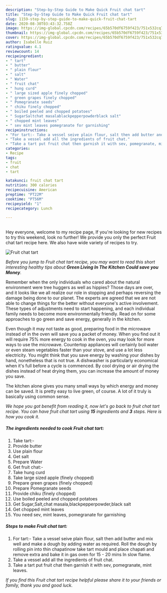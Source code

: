 ```yaml
---
description: "Step-by-Step Guide to Make Quick Fruit chat tart"
title: "Step-by-Step Guide to Make Quick Fruit chat tart"
slug: 1159-step-by-step-guide-to-make-quick-fruit-chat-tart
date: 2020-08-30T03:43:32.758Z
image: https://img-global.cpcdn.com/recipes/65b570df6759f423/751x532cq70/fruit-chat-tart-recipe-main-photo.jpg
thumbnail: https://img-global.cpcdn.com/recipes/65b570df6759f423/751x532cq70/fruit-chat-tart-recipe-main-photo.jpg
cover: https://img-global.cpcdn.com/recipes/65b570df6759f423/751x532cq70/fruit-chat-tart-recipe-main-photo.jpg
author: Isabelle Ruiz
ratingvalue: 4.1
reviewcount: 14
recipeingredient:
- " tart"
- " butter"
- " plain flour"
- " salt"
- " Water"
- " fruit chat"
- " hung curd"
- " large sized apple finely chopped"
- " green grapes finely chopped"
- " Pomegranate seeds"
- " chiku finely chopped"
- " boiled peeled and chopped potatoes"
- " SugarSaltchat masalablackpepperpowderblack salt"
- " chopped mint leaves"
- " sev mint leaves pomegranate for garnishing"
recipeinstructions:
- "For tart:- Take a vessel seive plain flour, salt then add butter and mix well and make a dough by adding water as required. Roll the dough by rolling pin into thin chapatinow take tart mould and place chapati and remove extra and bake it in gas oven for 15 - 20 mins In slow flame."
- "Take a vessel add all the ingredients of fruit chat."
- "Take a tart put fruit chat then garnish it with sev, pomegranate, mint leaves."
categories:
- Recipe
tags:
- fruit
- chat
- tart

katakunci: fruit chat tart 
nutrition: 300 calories
recipecuisine: American
preptime: "PT22M"
cooktime: "PT56M"
recipeyield: "1"
recipecategory: Lunch

---
```

<br>
Hey everyone, welcome to my recipe page, If you're looking for new recipes to try this weekend, look no further! We provide you only the perfect Fruit chat tart recipe here. We also have wide variety of recipes to try.
<br>


![Fruit chat tart](https://img-global.cpcdn.com/recipes/65b570df6759f423/751x532cq70/fruit-chat-tart-recipe-main-photo.jpg)

<i>Before you jump to Fruit chat tart recipe, you may want to read this short interesting healthy tips about 
<strong>Green Living In The Kitchen Could save you Money</strong>.</i>
</br>

Remember when the only individuals who cared about the natural environment were tree huggers as well as hippies? Those days are over, and it looks like we all realize our role in stopping and perhaps reversing the damage being done to our planet. The experts are agreed that we are not able to change things for the better without everyone's active involvement. These types of adjustments need to start happening, and each individual family needs to become more environmentally friendly. Read on for some approaches to go green and save energy, generally in the kitchen.

Even though it may not taste as good, preparing food in the microwave instead of in the oven will save you a packet of money. When you find out it will require 75% more energy to cook in the oven, you may look for more ways to use the microwave. Countertop appliances will certainly boil water or even steam vegetables faster than your stove, and use a lot less electricity. You might think that you save energy by washing your dishes by hand, nonetheless that is not true. A dishwasher is particularly economical when it's full before a cycle is commenced. By cool drying or air drying the dishes instead of heat drying them, you can increase the amount of money you save.

The kitchen alone gives you many small ways by which energy and money can be saved. It is pretty easy to live green, of course. A lot of it truly is basically using common sense.


<i>We hope you got benefit from reading it, now let's go back to fruit chat tart recipe. You can have fruit chat tart using <strong>15</strong> ingredients and <strong>3</strong> steps. Here is how you cook it.
</i>

##### The ingredients needed to cook Fruit chat tart:

1. Take  tart:-
1. Provide  butter
1. Use  plain flour
1. Get  salt
1. Prepare  Water
1. Get  fruit chat:-
1. Take  hung curd
1. Take  large sized apple (finely chopped)
1. Prepare  green grapes (finely chopped)
1. Prepare  Pomegranate seeds
1. Provide  chiku (finely chopped)
1. Use  boiled peeled and chopped potatoes
1. Get  Sugar,Salt,chat masala,blackpepperpowder,black salt
1. Get  chopped mint leaves
1. You need  sev, mint leaves, pomegranate for garnishing


##### Steps to make Fruit chat tart:

1. For tart:- Take a vessel seive plain flour, salt then add butter and mix well and make a dough by adding water as required. Roll the dough by rolling pin into thin chapatinow take tart mould and place chapati and remove extra and bake it in gas oven for 15 - 20 mins In slow flame.
1. Take a vessel add all the ingredients of fruit chat.
1. Take a tart put fruit chat then garnish it with sev, pomegranate, mint leaves.


<i>If you find this Fruit chat tart recipe helpful please share it to your friends or family, thank you and good luck.</i>
